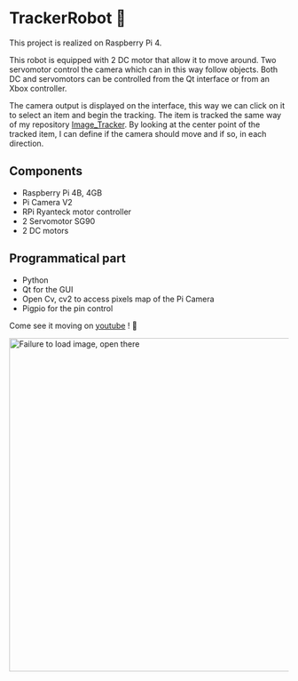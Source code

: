 # TrackerRobot :robot:

This project is realized on Raspberry Pi 4.  

This robot is equipped with 2 DC motor that allow it to move around. Two servomotor control the camera which can in this way follow objects.
Both DC and servomotors can be controlled from the Qt interface or from an Xbox controller.

The camera output is displayed on the interface, this way we can click on it to select an item and begin the tracking.
The item is tracked the same way of my repository [Image_Tracker](https://www.youtube.com/watch?v=CWhhGOI1N1g).
By looking at the center point of the tracked item, I can define if the camera should move and if so, in each direction.

## Components
- Raspberry Pi 4B, 4GB
- Pi Camera V2
- RPi Ryanteck motor controller 
- 2 Servomotor SG90
- 2 DC motors 

## Programmatical part
- Python
- Qt for the GUI
- Open Cv, cv2 to access pixels map of the Pi Camera
- Pigpio for the pin control

Come see it moving on [youtube](https://youtu.be/DgQnd6pjFc4) ! :dancer:

<img width="600" alt="Failure to load image, open there" src="https://drive.google.com/uc?export=view&id=19YppayCzsxNOGmvXjv0PW5tLqpgIL5mb">
